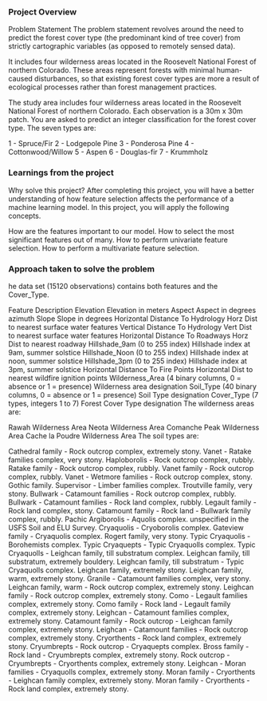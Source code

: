 ### Project Overview

 Problem Statement
The problem statement revolves around the need to predict the forest cover type (the predominant kind of tree cover) from strictly cartographic variables (as opposed to remotely sensed data).

It includes four wilderness areas located in the Roosevelt National Forest of northern Colorado. These areas represent forests with minimal human-caused disturbances, so that existing forest cover types are more a result of ecological processes rather than forest management practices.

The study area includes four wilderness areas located in the Roosevelt National Forest of northern Colorado. Each observation is a 30m x 30m patch. You are asked to predict an integer classification for the forest cover type. The seven types are:

1 - Spruce/Fir 2 - Lodgepole Pine 3 - Ponderosa Pine 4 - Cottonwood/Willow 5 - Aspen 6 - Douglas-fir 7 - Krummholz


### Learnings from the project

 Why solve this project?
After completing this project, you will have a better understanding of how feature selection affects the performance of a machine learning model. In this project, you will apply the following concepts.

How are the features important to our model.
How to select the most significant features out of many.
How to perform univariate feature selection.
How to perform a multivariate feature selection.


### Approach taken to solve the problem

 he data set (15120 observations) contains both features and the Cover_Type.

Feature	Description
Elevation	Elevation in meters
Aspect	Aspect in degrees azimuth
Slope	Slope in degrees
Horizontal Distance To Hydrology	Horz Dist to nearest surface water features
Vertical Distance To Hydrology	Vert Dist to nearest surface water features
Horizontal Distance To Roadways	Horz Dist to nearest roadway
Hillshade_9am (0 to 255 index)	Hillshade index at 9am, summer solstice
Hillshade_Noon (0 to 255 index)	Hillshade index at noon, summer solstice
Hillshade_3pm (0 to 255 index)	Hillshade index at 3pm, summer solstice
Horizontal Distance To Fire Points	Horizontal Dist to nearest wildfire ignition points
Wilderness_Area (4 binary columns, 0 = absence or 1 = presence)	Wilderness area designation
Soil_Type (40 binary columns, 0 = absence or 1 = presence)	Soil Type designation
Cover_Type (7 types, integers 1 to 7)	Forest Cover Type designation
The wilderness areas are:

Rawah Wilderness Area
Neota Wilderness Area
Comanche Peak Wilderness Area
Cache la Poudre Wilderness Area
The soil types are:

Cathedral family - Rock outcrop complex, extremely stony.
Vanet - Ratake families complex, very stony.
Haploborolis - Rock outcrop complex, rubbly.
Ratake family - Rock outcrop complex, rubbly.
Vanet family - Rock outcrop complex, rubbly.
Vanet - Wetmore families - Rock outcrop complex, stony.
Gothic family.
Supervisor - Limber families complex.
Troutville family, very stony.
Bullwark - Catamount families - Rock outcrop complex, rubbly.
Bullwark - Catamount families - Rock land complex, rubbly.
Legault family - Rock land complex, stony.
Catamount family - Rock land - Bullwark family complex, rubbly.
Pachic Argiborolis - Aquolis complex.
unspecified in the USFS Soil and ELU Survey.
Cryaquolis - Cryoborolis complex.
Gateview family - Cryaquolis complex.
Rogert family, very stony.
Typic Cryaquolis - Borohemists complex.
Typic Cryaquepts - Typic Cryaquolls complex.
Typic Cryaquolls - Leighcan family, till substratum complex.
Leighcan family, till substratum, extremely bouldery.
Leighcan family, till substratum - Typic Cryaquolls complex.
Leighcan family, extremely stony.
Leighcan family, warm, extremely stony.
Granile - Catamount families complex, very stony.
Leighcan family, warm - Rock outcrop complex, extremely stony.
Leighcan family - Rock outcrop complex, extremely stony.
Como - Legault families complex, extremely stony.
Como family - Rock land - Legault family complex, extremely stony.
Leighcan - Catamount families complex, extremely stony.
Catamount family - Rock outcrop - Leighcan family complex, extremely stony.
Leighcan - Catamount families - Rock outcrop complex, extremely stony.
Cryorthents - Rock land complex, extremely stony.
Cryumbrepts - Rock outcrop - Cryaquepts complex.
Bross family - Rock land - Cryumbrepts complex, extremely stony.
Rock outcrop - Cryumbrepts - Cryorthents complex, extremely stony.
Leighcan - Moran families - Cryaquolls complex, extremely stony.
Moran family - Cryorthents - Leighcan family complex, extremely stony.
Moran family - Cryorthents - Rock land complex, extremely stony.


